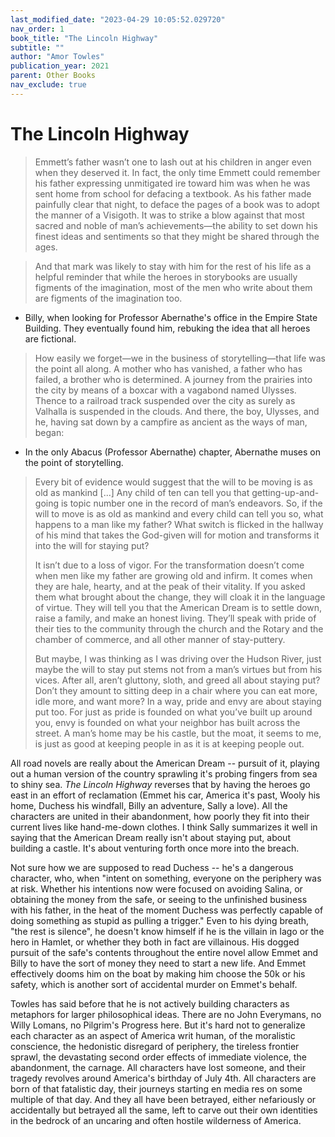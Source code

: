 ```yaml
---
last_modified_date: "2023-04-29 10:05:52.029720"
nav_order: 1
book_title: "The Lincoln Highway"
subtitle: ""
author: "Amor Towles"
publication_year: 2021
parent: Other Books
nav_exclude: true
---
```

# The Lincoln Highway

> Emmett’s father wasn’t one to lash out at his children in anger even when they deserved it. In fact, the only time Emmett could remember his father expressing unmitigated ire toward him was when he was sent home from school for defacing a textbook. As his father made painfully clear that night, to deface the pages of a book was to adopt the manner of a Visigoth. It was to strike a blow against that most sacred and noble of man’s achievements—the ability to set down his finest ideas and sentiments so that they might be shared through the ages.

> And that mark was likely to stay with him for the rest of his life as a helpful reminder that while the heroes in storybooks are usually figments of the imagination, most of the men who write about them are figments of the imagination too.
- Billy, when looking for Professor Abernathe's office in the Empire State Building. They eventually found him, rebuking the idea that all heroes are fictional.

> How easily we forget—we in the business of storytelling—that life was the point all along. A mother who has vanished, a father who has failed, a brother who is determined. A journey from the prairies into the city by means of a boxcar with a vagabond named Ulysses. Thence to a railroad track suspended over the city as surely as Valhalla is suspended in the clouds. And there, the boy, Ulysses, and he, having sat down by a campfire as ancient as the ways of man, began:
- In the only Abacus (Professor Abernathe) chapter, Abernathe muses on the point of storytelling.

> Every bit of evidence would suggest that the will to be moving is as old as mankind [...] Any child of ten can tell you that getting-up-and-going is topic number one in the record of man’s endeavors. So, if the will to move is as old as mankind and every child can tell you so, what happens to a man like my father? What switch is flicked in the hallway of his mind that takes the God-given will for motion and transforms it into the will for staying put?
>
> It isn’t due to a loss of vigor. For the transformation doesn’t come when men like my father are growing old and infirm. It comes when they are hale, hearty, and at the peak of their vitality. If you asked them what brought about the change, they will cloak it in the language of virtue. They will tell you that the American Dream is to settle down, raise a family, and make an honest living. They’ll speak with pride of their ties to the community through the church and the Rotary and the chamber of commerce, and all other manner of stay-puttery.
>
> But maybe, I was thinking as I was driving over the Hudson River, just maybe the will to stay put stems not from a man’s virtues but from his vices. After all, aren’t gluttony, sloth, and greed all about staying put? Don’t they amount to sitting deep in a chair where you can eat more, idle more, and want more? In a way, pride and envy are about staying put too. For just as pride is founded on what you’ve built up around you, envy is founded on what your neighbor has built across the street. A man’s home may be his castle, but the moat, it seems to me, is just as good at keeping people in as it is at keeping people out.

All road novels are really about the American Dream -- pursuit of it, playing out a human version of the country sprawling it's probing fingers from sea to shiny sea. _The Lincoln Highway_ reverses that by having the heroes go east in an effort of reclamation (Emmet his car, America it's past, Wooly his home, Duchess his windfall, Billy an adventure, Sally a love). All the characters are united in their abandonment, how poorly they fit into their current lives like hand-me-down clothes. I think Sally summarizes it well in saying that the American Dream really isn't about staying put, about building a castle. It's about venturing forth once more into the breach.

Not sure how we are supposed to read Duchess -- he's a dangerous character, who, when "intent on something, everyone on the periphery was at risk. Whether his intentions now were focused on avoiding Salina, or obtaining the money from the safe, or seeing to the unfinished business with his father, in the heat of the moment Duchess was perfectly capable of doing something as stupid as pulling a trigger." Even to his dying breath, "the rest is silence", he doesn't know himself if he is the villain in Iago or the hero in Hamlet, or whether they both in fact are villainous. His dogged pursuit of the safe's contents throughout the entire novel allow Emmet and Billy to have the sort of money they need to start a new life. And Emmet effectively dooms him on the boat by making him choose the 50k or his safety, which is another sort of accidental murder on Emmet's behalf.

Towles has said before that he is not actively building characters as metaphors for larger philosophical ideas. There are no John Everymans, no Willy Lomans, no Pilgrim's Progress here. But it's hard not to generalize each character as an aspect of America writ human, of the moralistic conscience, the hedonistic disregard of periphery, the tireless frontier sprawl, the devastating second order effects of immediate violence, the abandonment, the carnage. All characters have lost someone, and their tragedy revolves around America's birthday of July 4th. All characters are born of that fatalistic day, their journeys starting en media res on some multiple of that day. And they all have been betrayed, either nefariously or accidentally but betrayed all the same, left to carve out their own identities in the bedrock of an uncaring and often hostile wilderness of America.
